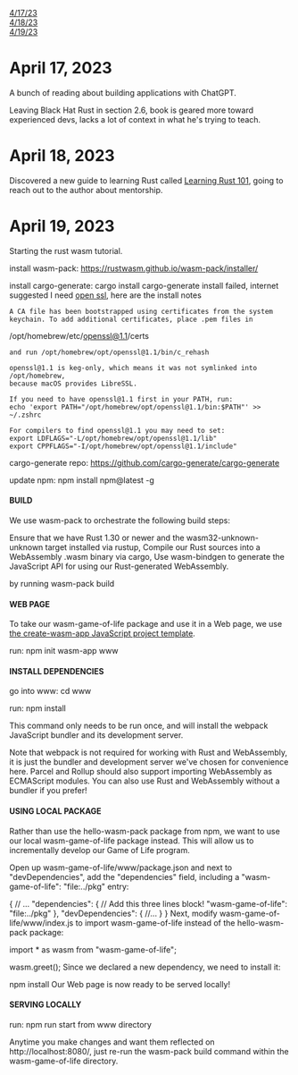 [4/17/23](#april-17-2023)<br>
[4/18/23](#april-18-2023)<br>
[4/19/23](#april-19-2023)<br>


# April 17, 2023 

A bunch of reading about building applications with ChatGPT.

Leaving Black Hat Rust in section 2.6, book is geared more toward experienced devs, lacks a lot of context in what he's trying to teach.

# April 18, 2023 

Discovered a new guide to learning Rust called [Learning Rust 101](https://rust-lang.guide/#about), going to reach out to the author about mentorship.

# April 19, 2023 

Starting the rust wasm tutorial.

install wasm-pack: https://rustwasm.github.io/wasm-pack/installer/

install cargo-generate: cargo install cargo-generate
    install failed, internet suggested I need [open ssl](https://docs.rs/openssl/0.10.23/openssl/), here are the install notes

    A CA file has been bootstrapped using certificates from the system keychain. To add additional certificates, place .pem files in
  /opt/homebrew/etc/openssl@1.1/certs

    and run /opt/homebrew/opt/openssl@1.1/bin/c_rehash

    openssl@1.1 is keg-only, which means it was not symlinked into /opt/homebrew,
    because macOS provides LibreSSL.

    If you need to have openssl@1.1 first in your PATH, run:
    echo 'export PATH="/opt/homebrew/opt/openssl@1.1/bin:$PATH"' >> ~/.zshrc

    For compilers to find openssl@1.1 you may need to set:
    export LDFLAGS="-L/opt/homebrew/opt/openssl@1.1/lib"
    export CPPFLAGS="-I/opt/homebrew/opt/openssl@1.1/include"

cargo-generate repo: https://github.com/cargo-generate/cargo-generate

update npm: npm install npm@latest -g


#### BUILD

We use wasm-pack to orchestrate the following build steps:

Ensure that we have Rust 1.30 or newer and the wasm32-unknown-unknown target installed via rustup,
Compile our Rust sources into a WebAssembly .wasm binary via cargo,
Use wasm-bindgen to generate the JavaScript API for using our Rust-generated WebAssembly.

by running wasm-pack build

#### WEB PAGE

To take our wasm-game-of-life package and use it in a Web page, we use [the create-wasm-app JavaScript project template](https://github.com/rustwasm/create-wasm-app).

run: npm init wasm-app www

#### INSTALL DEPENDENCIES

go into www: cd www

run: npm install

This command only needs to be run once, and will install the webpack JavaScript bundler and its development server.

Note that webpack is not required for working with Rust and WebAssembly, it is just the bundler and development server we've chosen for convenience here. Parcel and Rollup should also support importing WebAssembly as ECMAScript modules. You can also use Rust and WebAssembly without a bundler if you prefer!

#### USING LOCAL PACKAGE

Rather than use the hello-wasm-pack package from npm, we want to use our local wasm-game-of-life package instead. This will allow us to incrementally develop our Game of Life program.

Open up wasm-game-of-life/www/package.json and next to "devDependencies", add the "dependencies" field, including a "wasm-game-of-life": "file:../pkg" entry:


{
  // ...
  "dependencies": {                     // Add this three lines block!
    "wasm-game-of-life": "file:../pkg"
  },
  "devDependencies": {
    //...
  }
}
Next, modify wasm-game-of-life/www/index.js to import wasm-game-of-life instead of the hello-wasm-pack package:

import * as wasm from "wasm-game-of-life";

wasm.greet();
Since we declared a new dependency, we need to install it:

npm install
Our Web page is now ready to be served locally!

#### SERVING LOCALLY

run: npm run start from www directory

Anytime you make changes and want them reflected on http://localhost:8080/, just re-run the wasm-pack build command within the wasm-game-of-life directory.





